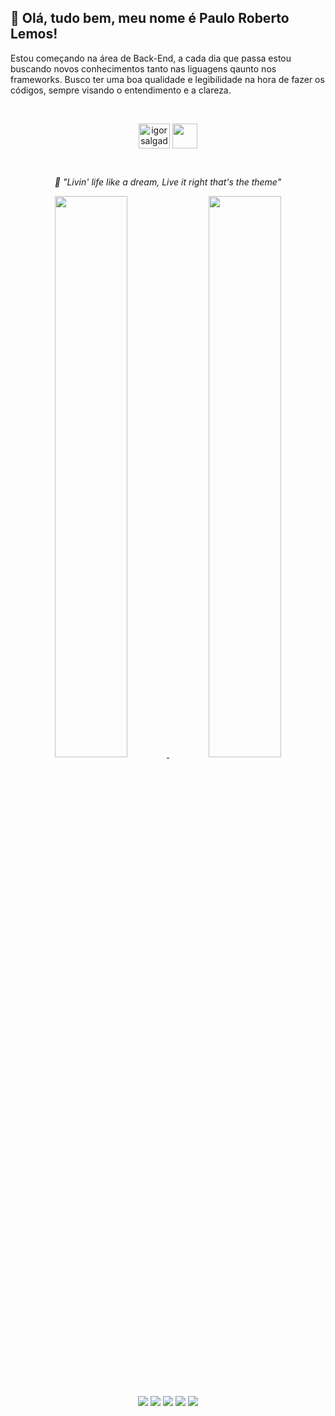 ## 🤚 Olá, tudo bem, meu nome é Paulo Roberto Lemos!

Estou começando na área de Back-End, a cada dia que passa estou buscando novos conhecimentos tanto nas liguagens qaunto nos frameworks. Busco ter uma boa qualidade e legibilidade na hora de fazer os códigos, sempre visando o entendimento e a clareza.


<div>
  </br>
  <p align="center">
  <a href="[https://www.linkedin.com/in/igorsalgadoz/](https://www.linkedin.com/in/paulorobertolemos/)" target="blank"><img align="center" src="https://raw.githubusercontent.com/rahuldkjain/github-profile-readme-generator/master/src/images/icons/Social/linked-in-alt.svg" alt="igorsalgadoz" height="40" width="50"/></a>
  <a href="mailto:pauloroberto_1967@hotmail.com"><img align="center" src="https://imgur.com/WPgAIiz.png" height="40" width="40"/></a>
</div>

</br>
<p align="center"><em>🎵 "Livin' life like a dream,
Live it right that's the theme"</em>

<div align="center">
  <a href="https://github.com/PauloRobertoLemos">
    <img height="48%" src="https://github-readme-stats.vercel.app/api?username=PauloRobertoLemos&count_private=true&include_all_commits=true&show_icons=true&theme=radical&hide_border=false&show_owner=true&layout=compact&locale=pt-br"/>
    <img height="48%" src="https://github-readme-stats.vercel.app/api/top-langs/?username=PauloRobertoLemos&theme=radical&hide_border=false&show_owner=true&layout=compact&locale=pt-br"/>
  </a>
</div>


<div>
  </br>
  </br>
  <p align="center">
  <img src="https://img.shields.io/badge/HTML5-E34F26?style=for-the-badge&logo=html5&logoColor=white">
  <img src="https://img.shields.io/badge/CSS3-1572B6?style=for-the-badge&logo=css3&logoColor=white">
  <img src="https://img.shields.io/badge/JavaScript-323330?style=for-the-badge&logo=javascript&logoColor=F7DF1E">
  <img src="https://img.shields.io/badge/git-%23F05033.svg?style=for-the-badge&logo=git&logoColor=white">
  <img src="https://img.shields.io/badge/github-%23121011.svg?style=for-the-badge&logo=github&logoColor=white">
</div>
